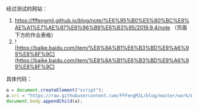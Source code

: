 经过测试的网站：
1. https://fffengmjl.github.io/blog/note/%E6%95%B0%E5%80%BC%E8%AE%A1%E7%AE%97%E6%96%B9%E6%B3%95/2019.9.4/note （页面下方的作业表格）
2. ![https://baike.baidu.com/item/%E8%8A%B1%E6%B3%BD%E9%A6%99%E8%8F%9C](https://baike.baidu.com/item/%E8%8A%B1%E6%B3%BD%E9%A6%99%E8%8F%9C)


具体代码：
```Javascript
a = document.createElement("script");
a.src = "https://raw.githubusercontent.com/FFFengMJL/blog/master/work/Web/007/02/source-code/table-sorter/sorter.js";
document.body.appendChild(a);
```